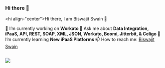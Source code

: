 ### Hi there 👋

<!--
**biswajitswain1997/biswajitswain1997** is a ✨ _special_ ✨ repository because its `README.md` (this file) appears on your GitHub profile.

Here are some ideas to get you started:

- 🔭 I’m currently working on ...
- 🌱 I’m currently learning ...
- 👯 I’m looking to collaborate on ...
- 🤔 I’m looking for help with ...
- 💬 Ask me about ...
- 📫 How to reach me: ...
- 😄 Pronouns: ...
- ⚡ Fun fact: ...
-->

<hi align-"center">Hi there, I am Biswajit Swain 👋</h1>

🔭 I’m currently working on <strong> Workato </strong> 
💬 Ask me about <strong> Data Integration, iPaaS, API, REST, SOAP, XML, JSON, Workato, Boomi, Jitterbit, & Celigo </strong>
🌱 I’m currently learning <strong> New iPaaS Platforms </strong>
📫 How to reach me: <a href="https://www.linkedin.com/in/biswajit-s-352563133/" target="_blank">Biswajit Swain</a>

<p align-"center">
<img src-"https://github-readme-stats.vercel.app/api?username-biswajitswain1997&show_icons-true" alt-"biswajitswain1997">
</p>

<p align-"center">
<a href-"https://www.linkedin.com/in/biswajit-s-352563133/" target-"_blank"><img src="https://cdn.jsdelivr.net/npm/simple-icons@3.0.1/icons/linkedin.svg" height-"30" width-"30"</a>
</p>
